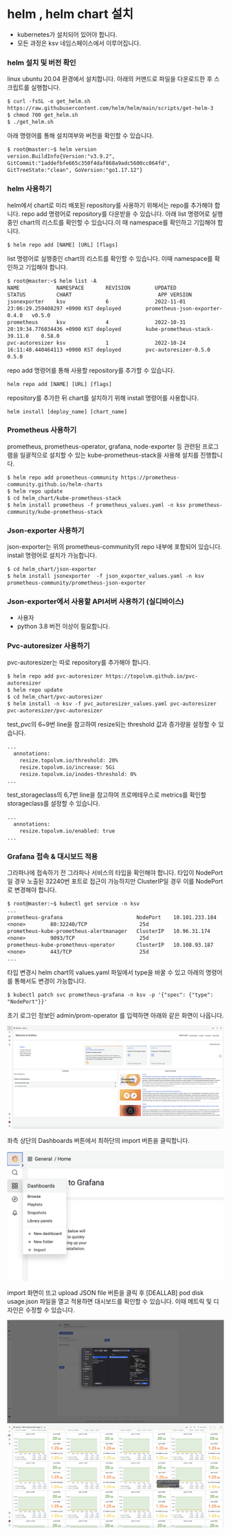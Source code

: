 # helm , helm chart 설치 
* kubernetes가 설치되어 있어야 합니다.
* 모든 과정은 ksv 네임스페이스에서 이루어집니다.


### helm 설치 및 버전 확인
linux ubuntu 20.04 환경에서 설치합니다.
아래의 커맨드로 파일을 다운로드한 후 스크립트를 실행합니다.
```
$ curl -fsSL -o get_helm.sh https://raw.githubusercontent.com/helm/helm/main/scripts/get-helm-3
$ chmod 700 get_helm.sh
$ ./get_helm.sh
```

아래 명령어를 통해 설치여부와 버전을 확인할 수 있습니다.
```
$ root@master:~$ helm version
version.BuildInfo{Version:"v3.9.2", GitCommit:"1addefbfe665c350f4daf868a9adc5600cc064fd", GitTreeState:"clean", GoVersion:"go1.17.12"}
```


### helm 사용하기
helm에서 chart로 미리 배포된 repository를 사용하기 위해서는 repo를 추가해야 합니다. 
repo add 명령어로 repository를 다운받을 수 있습니다. 
아래 list 명령어로 실행중인 chart의 리스트를 확인할 수 있습니다.이 때 namespace를 확인하고 기입해야 합니다. 
```
$ helm repo add [NAME] [URL] [flags]
```

list 명령어로 실행중인 chart의 리스트를 확인할 수 있습니다. 이때 namespace를 확인하고 기입해야 합니다. 
```
$ root@master:~$ helm list -A
NAME            NAMESPACE       REVISION        UPDATED                                 STATUS          CHART                            APP VERSION
jsonexporter    ksv             6               2022-11-01 23:06:29.259408297 +0900 KST deployed        prometheus-json-exporter-0.4.0   v0.5.0
prometheus      ksv             4               2022-10-31 20:19:34.776034436 +0900 KST deployed        kube-prometheus-stack-39.11.0    0.58.0
pvc-autoresizer ksv             1               2022-10-24 16:11:48.440464113 +0900 KST deployed        pvc-autoresizer-0.5.0            0.5.0     
```

repo add 명령어를 통해 사용할 repository를 추가할 수 있습니다. 

```
helm repo add [NAME] [URL] [flags]
```
repository를 추가한 뒤 chart를 설치하기 위해 install 명령어를 사용합니다. 

```
helm install [deploy_name] [chart_name]
```

### Prometheus 사용하기

prometheus, prometheus-operator, grafana, node-exporter 등 관련된 프로그램을 일괄적으로 설치할 수 있는 kube-prometheus-stack을 사용해 설치를 진행합니다. 
```
$ helm repo add prometheus-community https://prometheus-community.github.io/helm-charts
$ helm repo update
$ cd helm_chart/kube-prometheus-stack
$ helm install prometheus -f prometheus_values.yaml -n ksv prometheus-community/kube-prometheus-stack
```


### Json-exporter 사용하기
json-exporter는 위의 prometheus-community의 repo 내부에 포함되어 있습니다. install 명령어로 설치가 가능합니다. 
```
$ cd helm_chart/json-exporter
$ helm install jsonexporter  -f json_exporter_values.yaml -n ksv prometheus-community/prometheus-json-exporter
```


### Json-exporter에서 사용할 API서버 사용하기 (실디바이스)
* 사용자
* python 3.8 버전 이상이 필요합니다.


### Pvc-autoresizer 사용하기 
pvc-autoresizer는 따로 repository를 추가해야 합니다. 
```
$ helm repo add pvc-autoresizer https://topolvm.github.io/pvc-autoresizer
$ helm repo update
$ cd helm_chart/pvc-autoresizer
$ helm install -n ksv -f pvc_autoresizer_values.yaml pvc-autoresizer pvc-autoresizer/pvc-autoresizer
```
test_pvc의 6~9번 line을 참고하여 resize되는 threshold 값과 증가량을 설정할 수 있습니다.
```
...
  annotations:
    resize.topolvm.io/threshold: 20%
    resize.topolvm.io/increase: 5Gi
    resize.topolvm.io/inodes-threshold: 0%
...
```

test_storageclass의 6,7번 line을 참고하여 프로메테우스로 metrics를 확인할 storageclass를 설정할 수 있습니다.

```
...
  annotations:
    resize.topolvm.io/enabled: true
...
```

### Grafana 접속 & 대시보드 적용
그라파나에 접속하기 전 그라파나 서비스의 타입을 확인해야 합니다. 
타입이 NodePort일 경우 노출된 32240번 포트로 접근이 가능하지만 ClusterIP일 경우 이를 NodePort로 변경해야 합니다. 
```
$ root@master:~$ kubectl get service -n ksv
...
prometheus-grafana                        NodePort    10.101.233.184   <none>        80:32240/TCP                 25d
prometheus-kube-prometheus-alertmanager   ClusterIP   10.96.31.174     <none>        9093/TCP                     25d
prometheus-kube-prometheus-operator       ClusterIP   10.108.93.187    <none>        443/TCP                      25d
...
```

타입 변경시 helm chart의 values.yaml 파일에서 type을 바꿀 수 있고 아래의 명령어를 통해서도 변경이 가능합니다. 
```
$ kubectl patch svc prometheus-grafana -n ksv -p '{"spec": {"type": "NodePort"}}'
```

초기 로그인 정보인 admin/prom-operator 를 입력하면 아래와 같은 화면이 나옵니다. 
   
![grafana_main](./img/grafana_main.png) 
  
좌측 상단의 Dashboards 버튼에서 최하단의 import 버튼을 클릭합니다. 

![import_btn](./img/import_btn.png)

import 화면이 뜨고 upload JSON file 버튼을 클릭 후 [DEALLAB] pod disk usage.json 파일을 열고 적용하면 대시보드를 확인할 수 있습니다. 이때 메트릭 및 디자인은 수정할 수 있습니다.

![import_json](./img/import_json.png) 
![dashboard](./img/dashboard.png) 
